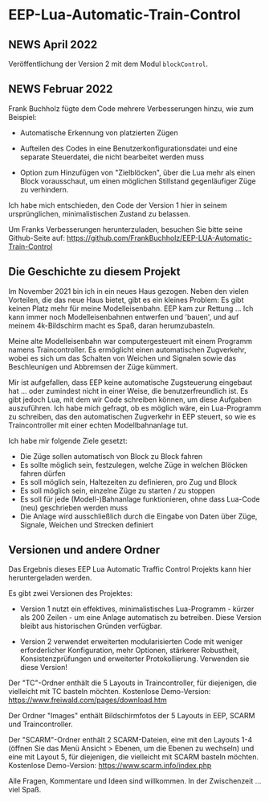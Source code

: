 # EEP-Lua-Automatic-Train-Control

## NEWS April 2022

Veröffentlichung der Version 2 mit dem Modul `blockControl`.

## NEWS Februar 2022

Frank Buchholz fügte dem Code mehrere Verbesserungen hinzu, wie zum Beispiel:

- Automatische Erkennung von platzierten Zügen

- Aufteilen des Codes in eine Benutzerkonfigurationsdatei und eine separate Steuerdatei, die nicht bearbeitet werden muss

- Option zum Hinzufügen von "Zielblöcken", über die Lua mehr als einen Block vorausschaut, um einen möglichen Stillstand gegenläufiger Züge zu verhindern.

Ich habe mich entschieden, den Code der Version 1 hier in seinem ursprünglichen, minimalistischen Zustand zu belassen.

Um Franks Verbesserungen herunterzuladen, besuchen Sie bitte seine Github-Seite auf: <https://github.com/FrankBuchholz/EEP-LUA-Automatic-Train-Control>

## Die Geschichte zu diesem Projekt

Im November 2021 bin ich in ein neues Haus gezogen. Neben den vielen Vorteilen, die das neue Haus bietet, gibt es ein kleines Problem: Es gibt keinen Platz mehr für meine Modelleisenbahn. EEP kam zur Rettung ... Ich kann immer noch Modelleisenbahnen entwerfen und 'bauen', und auf meinem 4k-Bildschirm macht es Spaß, daran herumzubasteln.

Meine alte Modelleisenbahn war computergesteuert mit einem Programm namens Traincontroller. Es ermöglicht einen automatischen Zugverkehr, wobei es sich um das Schalten von Weichen und Signalen sowie das Beschleunigen und Abbremsen der Züge kümmert.

Mir ist aufgefallen, dass EEP keine automatische Zugsteuerung eingebaut hat ... oder zumindest nicht in einer Weise, die benutzerfreundlich ist. Es gibt jedoch Lua, mit dem wir Code schreiben können, um diese Aufgaben auszuführen. Ich habe mich gefragt, ob es möglich wäre, ein Lua-Programm zu schreiben, das den automatischen Zugverkehr in EEP steuert, so wie es Traincontroller mit einer echten Modellbahnanlage tut.

Ich habe mir folgende Ziele gesetzt:

- Die Züge sollen automatisch von Block zu Block fahren
- Es sollte möglich sein, festzulegen, welche Züge in welchen Blöcken fahren dürfen
- Es soll möglich sein, Haltezeiten zu definieren, pro Zug und Block
- Es soll möglich sein, einzelne Züge zu starten / zu stoppen
- Es soll für jede (Modell-)Bahnanlage funktionieren, ohne dass Lua-Code (neu)  geschrieben werden muss
- Die Anlage wird ausschließlich durch die Eingabe von Daten über Züge, Signale, Weichen und Strecken definiert

## Versionen und andere Ordner

Das Ergebnis dieses EEP Lua Automatic Traffic Control Projekts kann hier heruntergeladen werden.

Es gibt zwei Versionen des Projektes:

- Version 1 nutzt ein effektives, minimalistisches Lua-Programm - kürzer als 200 Zeilen - um eine Anlage automatisch zu betreiben. Diese Version bleibt aus historischen Gründen verfügbar.

- Version 2 verwendet erweiterten modularisierten Code mit weniger erforderlicher Konfiguration, mehr Optionen, stärkerer Robustheit, Konsistenzprüfungen und erweiterter Protokollierung. Verwenden sie diese Version!

Der "TC"-Ordner enthält die 5 Layouts in Traincontroller, für diejenigen, die vielleicht mit TC basteln möchten. Kostenlose Demo-Version: <https://www.freiwald.com/pages/download.htm>

Der Ordner "Images" enthält Bildschirmfotos der 5 Layouts in EEP, SCARM und Traincontroller.

Der "SCARM"-Ordner enthält 2 SCARM-Dateien, eine mit den Layouts 1-4 (öffnen Sie das Menü Ansicht > Ebenen, um die Ebenen zu wechseln) und eine mit Layout 5, für diejenigen, die vielleicht mit SCARM basteln möchten. Kostenlose Demo-Version: <https://www.scarm.info/index.php>

Alle Fragen, Kommentare und Ideen sind willkommen. In der Zwischenzeit ... viel Spaß.
